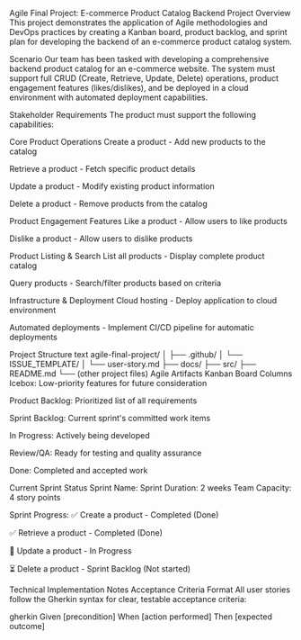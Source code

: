Agile Final Project: E-commerce Product Catalog Backend
Project Overview
This project demonstrates the application of Agile methodologies and DevOps practices by creating a Kanban board, product backlog, and sprint plan for developing the backend of an e-commerce product catalog system.

Scenario
Our team has been tasked with developing a comprehensive backend product catalog for an e-commerce website. The system must support full CRUD (Create, Retrieve, Update, Delete) operations, product engagement features (likes/dislikes), and be deployed in a cloud environment with automated deployment capabilities.

Stakeholder Requirements
The product must support the following capabilities:

Core Product Operations
Create a product - Add new products to the catalog

Retrieve a product - Fetch specific product details

Update a product - Modify existing product information

Delete a product - Remove products from the catalog

Product Engagement Features
Like a product - Allow users to like products

Dislike a product - Allow users to dislike products

Product Listing & Search
List all products - Display complete product catalog

Query products - Search/filter products based on criteria

Infrastructure & Deployment
Cloud hosting - Deploy application to cloud environment

Automated deployments - Implement CI/CD pipeline for automatic deployments

Project Structure
text
agile-final-project/
│
├── .github/
│   └── ISSUE_TEMPLATE/
│       └── user-story.md
├── docs/
├── src/
├── README.md
└── (other project files)
Agile Artifacts
Kanban Board Columns
Icebox: Low-priority features for future consideration

Product Backlog: Prioritized list of all requirements

Sprint Backlog: Current sprint's committed work items

In Progress: Actively being developed

Review/QA: Ready for testing and quality assurance

Done: Completed and accepted work

Current Sprint Status
Sprint Name: Sprint
Duration: 2 weeks
Team Capacity: 4 story points

Sprint Progress:
✅ Create a product - Completed (Done)

✅ Retrieve a product - Completed (Done)

🔄 Update a product - In Progress

⏳ Delete a product - Sprint Backlog (Not started)

Technical Implementation Notes
Acceptance Criteria Format
All user stories follow the Gherkin syntax for clear, testable acceptance criteria:

gherkin
Given [precondition]
When [action performed]
Then [expected outcome]
